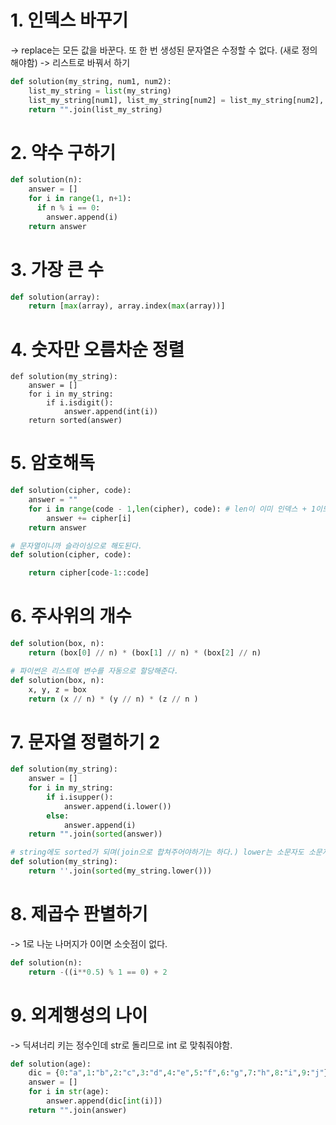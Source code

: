 # 1. 인덱스 바꾸기 
-> replace는 모든 값을 바꾼다. 또 한 번 생성된 문자열은 수정할 수 없다. (새로 정의해야함) -> 리스트로 바꿔서 하기
```python
def solution(my_string, num1, num2):
    list_my_string = list(my_string)
    list_my_string[num1], list_my_string[num2] = list_my_string[num2], list_my_string[num1]
    return "".join(list_my_string)
```

# 2. 약수 구하기
```python
def solution(n):
    answer = []
    for i in range(1, n+1):
      if n % i == 0:
        answer.append(i)
    return answer
```

# 3. 가장 큰 수
```python
def solution(array):    
    return [max(array), array.index(max(array))]
```

# 4. 숫자만 오름차순 정렬
```ppython
def solution(my_string):
    answer = []
    for i in my_string:
        if i.isdigit():
            answer.append(int(i))
    return sorted(answer)
```

# 5. 암호해독
```python
def solution(cipher, code):
    answer = ""
    for i in range(code - 1,len(cipher), code): # len이 이미 인덱스 + 1이므로 이렇게만 해도된다.
        answer += cipher[i]
    return answer

# 문자열이니까 슬라이싱으로 해도된다.
def solution(cipher, code):

    return cipher[code-1::code]
```

# 6. 주사위의 개수
```python
def solution(box, n):
    return (box[0] // n) * (box[1] // n) * (box[2] // n)

# 파이썬은 리스트에 변수를 자동으로 할당해준다.
def solution(box, n):
    x, y, z = box
    return (x // n) * (y // n) * (z // n )
```

# 7. 문자열 정렬하기 2
```python
def solution(my_string):
    answer = []
    for i in my_string:
        if i.isupper():
            answer.append(i.lower())         
        else:
            answer.append(i)
    return "".join(sorted(answer))

# string에도 sorted가 되며(join으로 합쳐주어야하기는 하다.) lower는 소문자도 소문자로 만든다.
def solution(my_string):
    return ''.join(sorted(my_string.lower()))
```

# 8. 제곱수 판별하기 
-> 1로 나눈 나머지가 0이면 소숫점이 없다.
```python
def solution(n):
    return -((i**0.5) % 1 == 0) + 2
```

# 9. 외계행성의 나이 
-> 딕셔너리 키는 정수인데 str로 돌리므로 int 로 맞춰줘야함.
```python
def solution(age):
    dic = {0:"a",1:"b",2:"c",3:"d",4:"e",5:"f",6:"g",7:"h",8:"i",9:"j"}
    answer = []
    for i in str(age):
        answer.append(dic[int(i)])
    return "".join(answer)
```